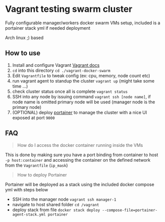 # Vagrant testing swarm cluster

Fully configurable manager/workers docker swarm VMs setup, included is a portainer stack yml if needed deployment

Arch linux ;) based

## How to use
1. Install and configure Vagrant [Vagrant docs](https://www.vagrantup.com/docs/index.html)
2. `cd` into this directory `cd ./vagrant-docker-swarm`
3. Edit `Vagrantfile` to tweak config (ex: cpu, memory, node count etc)
4. run vagrant agent to standup the cluster `vagrant up` (might take some time ...)
5. check cluster status once all is complete `vagrant status`
6. SSH into any node by issuing command `vagrant ssh [node name]`, if node name is omitted primary node will be used (manager node is the primary node)
7. (OPTIONAL) deploy [portainer](https://www.portainer.io/) to manage the cluster with a nice UI exposed at port `9000`

## FAQ
> How do I access the docker container running inside the VMs

This is done by making sure you have a port binding from container to host `-p host:container` and accessing the container on the defined network from the `Vagrantfile` (`ip_mask`)

> How to deploy Portainer

Portainer will be deployed as a stack using the included docker compose yml with steps below
  - SSH into the manager node `vagrant ssh manager-1`
  - navigate to host shared folder `cd /vagrant`
  - deploy stack from file `docker stack deploy --compose-file=portainer-agent-stack.yml portainer`
